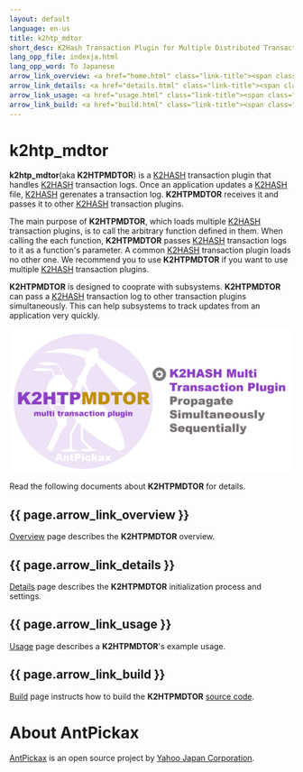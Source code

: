 ```yaml
---
layout: default
language: en-us
title: k2htp_mdtor
short_desc: K2Hash Transaction Plugin for Multiple Distributed Transaction Of Repeater
lang_opp_file: indexja.html
lang_opp_word: To Japanese
arrow_link_overview: <a href="home.html" class="link-title"><span class="arrow-base link-arrow-right"></span>Overview</a>
arrow_link_details: <a href="details.html" class="link-title"><span class="arrow-base link-arrow-right"></span>Details</a>
arrow_link_usage: <a href="usage.html" class="link-title"><span class="arrow-base link-arrow-right"></span>Usage</a>
arrow_link_build: <a href="build.html" class="link-title"><span class="arrow-base link-arrow-right"></span>Build</a>
---
```


# k2htp_mdtor

**k2htp_mdtor**(aka **K2HTPMDTOR**) is a [K2HASH](https://k2hash.antpick.ax) transaction plugin that handles [K2HASH](https://k2hash.antpick.ax) transaction logs. Once an application updates a [K2HASH](https://k2hash.antpick.ax) file, [K2HASH](https://k2hash.antpick.ax) gerenates a transaction log. **K2HTPMDTOR** receives it and passes it to other [K2HASH](https://k2hash.antpick.ax) transaction plugins.

The main purpose of **K2HTPMDTOR**, which loads multiple [K2HASH](https://k2hash.antpick.ax) transaction plugins, is to call the arbitrary function defined in them. When calling the each function, **K2HTPMDTOR** passes [K2HASH](https://k2hash.antpick.ax) transaction logs to it as a function's parameter. A common [K2HASH](https://k2hash.antpick.ax) transaction plugin loads no other one. We recommend you to use **K2HTPMDTOR** if you want to use multiple [K2HASH](https://k2hash.antpick.ax) transaction plugins. 

**K2HTPMDTOR** is designed to cooprate with subsystems. **K2HTPMDTOR** can pass a [K2HASH](https://k2hash.antpick.ax) transaction log to other transaction plugins simultaneously. This can help subsystems to track updates from an application very quickly.  

![K2HTPMDTOR](images/top_k2htpmdtor.png)

Read the following documents about **K2HTPMDTOR** for details.

## {{ page.arrow_link_overview }}

[Overview](home.html) page describes the **K2HTPMDTOR** overview.

## {{ page.arrow_link_details }}

[Details](details.html) page describes the **K2HTPMDTOR** initialization process and settings.

## {{ page.arrow_link_usage }}

[Usage](usage.html) page describes a **K2HTPMDTOR**'s example usage.

## {{ page.arrow_link_build }}

[Build](build.html) page instructs how to build the **K2HTPMDTOR** [source code](https://github.com/yahoojapan/k2htp_mdtor).

# **About AntPickax**

[AntPickax](https://antpick.ax/) is an open source project by [Yahoo Japan Corporation](https://about.yahoo.co.jp/info/en/company/).

